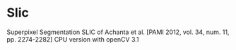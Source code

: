 # Slic
Superpixel Segmentation SLIC of Achanta et al. [PAMI 2012, vol. 34, num. 11, pp. 2274-2282]
CPU version with openCV 3.1
